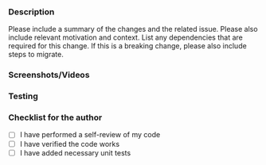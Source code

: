 ### Description

Please include a summary of the changes and the related issue. Please also include relevant motivation and context. List any dependencies that are required for this change. If this is a breaking change, please also include steps to migrate.

### Screenshots/Videos


### Testing


### Checklist for the author
- [ ] I have performed a self-review of my code
- [ ] I have verified the code works
- [ ] I have added necessary unit tests 
